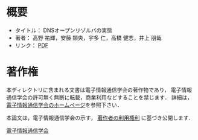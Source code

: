 # 概要

* タイトル： DNSオープンリゾルバの実態
* 著者： 高野 祐輝，安藤 類央，宇多 仁，高橋 健志，井上 朋哉
* リンク： [PDF](https://github.com/ytakano/ytakanospapers/raw/master/ieice_201410/j97-b_10_873.pdf "PDF")

# 著作権

本ディレクトリに含まれる文書は電子情報通信学会の著作物であり，
電子情報通信学会の許可無く無断に転載，商業利用などすることを禁じます．
詳細は，
[電子情報通信学会のホームページ](http://www.ieice.org/jpn/about/chosakuken/qanda.html "著作権に関するQ & A")を参照下さい．

本論文は，電子情報通信学会の示す，
[著作者の利用権利](http://www.ieice.org/jpn/about/kitei/files/chosaku_hyou3.pdf "本会出版物に掲載された論文等の著作物の利用申請基準")
に基づき公開します．

[電子情報通信学会](http://www.ieice.org/ "電子情報通信学会")
